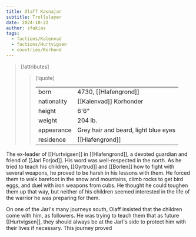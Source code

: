 ```yaml
---
title: Olaff Kasnajar
subtitle: Trollslayer
date: 2024-10-22
author: sfakias
tags:
  - factions/Kalenvad
  - factions/Hurtvigsen
  - countries/Korhond
---
```

> [!attributes]
> 
> > [!quote]
> >
> > | | |
> > | --- | --- |
> > | born | 4730, [[Hlafengrond]] |
> > | nationality | [[Kalenvad]] Korhonder |
> > | height | 6'6" |
> > | weight | 204 lb. |
> > | appearance | Grey hair and beard, light blue eyes |
> > | residence | [[Hlafengrond]] |

The ex-leader of [[Hurtvigsen]] in [[Hlafengrond]], a devoted guardian and friend of [[Jarl Forjod]]. His word was well-respected in the north. As he tried to teach his children, [[Gyrtrud]] and [[Borlen]] how to fight with several weapons, he proved to be harsh in his lessons with them. He forced them to walk barefoot in the snow and mountains, climb rocks to get bird eggs, and duel with iron weapons from cubs. He thought he could toughen them up that way, but neither of his children seemed interested in the life of the warrior he was preparing for them.

On one of the Jarl's many journeys south, Olaff insisted that the children come with him, as followers. He was trying to teach them that as future [[Hurtvigsen]], they should always be at the Jarl's side to protect him with their lives if necessary. This journey proved